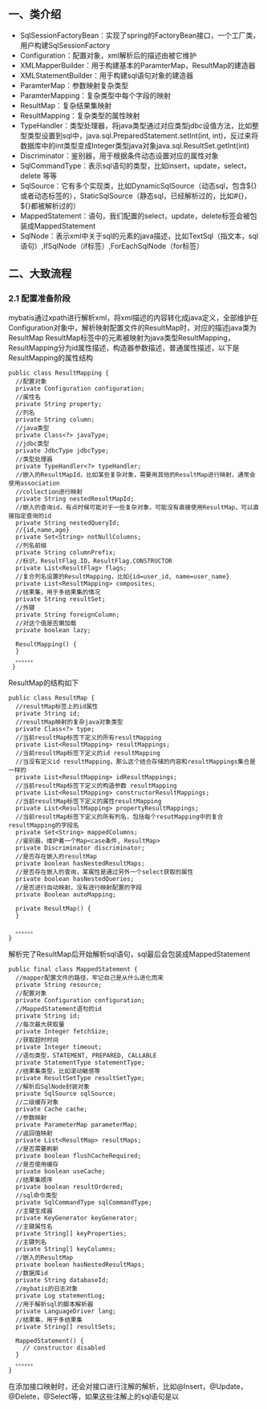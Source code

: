 ## 一、类介绍

- SqlSessionFactoryBean：实现了spring的FactoryBean接口，一个工厂类，用户构建SqlSessionFactory
- Configuration：配置对象，xml解析后的描述由被它维护
- XMLMapperBuilder：用于构建基本的ParamterMap，ResultMap的建造器
- XMLStatementBuilder：用于构建sql语句对象的建造器
- ParamterMap：参数映射复杂类型
- ParamterMapping：复杂类型中每个字段的映射
- ResultMap：复杂结果集映射
- ResultMapping：复杂类型的属性映射
- TypeHandler：类型处理器，将java类型通过对应类型jdbc设值方法，比如整型类型设置到sql中，java.sql.PreparedStatement.setInt(int, int)，反过来将数据库中的int类型变成Integer类型java对象java.sql.ResultSet.getInt(int)
- Discriminator：鉴别器，用于根据条件动态设置对应的属性对象
- SqlCommandType：表示sql语句的类型，比如insert，update，select，delete 等等
- SqlSource：它有多个实现类，比如DynamicSqlSource（动态sql，包含\${}或者动态标签的），StaticSqlSource（静态sql，已经解析过的，比如#{}，\${}都被解析过的）
- MappedStatement：语句，我们配置的select，update，delete标签会被包装成MappedStatement
- SqlNode：表示xml中关于sql的元素的java描述，比如TextSql（指文本，sql语句）,IfSqlNode（if标签）,ForEachSqlNode（for标签）

## 二、大致流程

### 2.1 配置准备阶段

mybatis通过xpath进行解析xml，将xml描述的内容转化成java定义，全部维护在Configuration对象中，解析映射配置文件的ResultMap时，对应的描述java类为ResultMap
ResultMap标签中的元素被映射为java类型ResultMapping，ResultMapping分为id属性描述，构造器参数描述，普通属性描述，以下是ResultMapping的属性结构

```
public class ResultMapping {
  //配置对象
  private Configuration configuration;
  //属性名
  private String property;
  //列名
  private String column;
  //java类型
  private Class<?> javaType;
  //jdbc类型
  private JdbcType jdbcType;
  //类型处理器
  private TypeHandler<?> typeHandler;
  //嵌入的ResultMapId，比如某些复杂对象，需要用其他的ResultMap进行映射，通常会使用association
  //collection进行映射
  private String nestedResultMapId;
  //嵌入的查询id，有点时候可能对于一些复杂对象，可能没有直接使用ResultMap，可以直接指定查询的id
  private String nestedQueryId;
  //{id,name,age}
  private Set<String> notNullColumns;
  //列名前缀
  private String columnPrefix;
  //标识，ResultFlag.ID，ResultFlag.CONSTRUCTOR
  private List<ResultFlag> flags;
  //复合列名设置的ResultMapping，比如{id=user_id, name=user_name}
  private List<ResultMapping> composites;
  //结果集，用于多结果集的情况
  private String resultSet;
  //外键
  private String foreignColumn;
  //对这个值是否懒加载
  private boolean lazy;

  ResultMapping() {
  }
  。。。。。。
 }

```
ResultMap的结构如下

```
public class ResultMap {
  //resultMap标签上的id属性
  private String id;
  //resultMap映射的复杂java对象类型
  private Class<?> type;
  //当前resultMap标签下定义的所有resultMapping
  private List<ResultMapping> resultMappings;
  //当前resultMap标签下定义的id resultMapping
  //当没有定义id resultMapping，那么这个结合存储的内容和resultMappings集合是一样的
  private List<ResultMapping> idResultMappings;
  //当前resultMap标签下定义的构造参数 resultMapping
  private List<ResultMapping> constructorResultMappings;
  //当前resultMap标签下定义的属性resultMapping
  private List<ResultMapping> propertyResultMappings;
  //当前resultMap标签下定义的所有列名，包括每个resutMapping中的复合resultMapping的字段名
  private Set<String> mappedColumns;
  //鉴别器，维护着一个Map<case条件, ResultMap>
  private Discriminator discriminator;
  //是否存在嵌入的resultMap
  private boolean hasNestedResultMaps;
  //是否存在嵌入的查询，某属性是通过另外一个select获取的属性
  private boolean hasNestedQueries;
  //是否进行自动映射，没有进行映射配置的字段
  private Boolean autoMapping;

  private ResultMap() {
  }
  
  。。。。。。
}
```
解析完了ResultMap后开始解析sql语句，sql最后会包装成MappedStatement

```
public final class MappedStatement {
  //mapper配置文件的路径，牢记自己是从什么进化而来
  private String resource;
  //配置对象
  private Configuration configuration;
  //MappedStatement语句的id
  private String id;
  //每次最大获取量
  private Integer fetchSize;
  //获取超时时间
  private Integer timeout;
  //语句类型，STATEMENT, PREPARED, CALLABLE
  private StatementType statementType;
  //结果集类型，比如滚动敏感等
  private ResultSetType resultSetType;
  //解析后SqlNode封装对象
  private SqlSource sqlSource;
  //二级缓存对象
  private Cache cache;
  //参数映射
  private ParameterMap parameterMap;
  //返回值映射
  private List<ResultMap> resultMaps;
  //是否需要刷新
  private boolean flushCacheRequired;
  //是否使用缓存
  private boolean useCache;
  //结果集顺序
  private boolean resultOrdered;
  //sql命令类型
  private SqlCommandType sqlCommandType;
  //主键生成器
  private KeyGenerator keyGenerator;
  //主键属性名
  private String[] keyProperties;
  //主键列名
  private String[] keyColumns;
  //嵌入的ResultMap
  private boolean hasNestedResultMaps;
  //数据库id
  private String databaseId;
  //mybatis的日志对象
  private Log statementLog;
  //用于解析sql的脚本解析器
  private LanguageDriver lang;
  //结果集，用于多结果集
  private String[] resultSets;

  MappedStatement() {
    // constructor disabled
  }
  。。。。。。
}
```
在添加接口映射时，还会对接口进行注解的解析，比如@Insert，@Update，@Delete，@Select等，如果这些注解上的sql语句是以<script>开头的，那么以xml的方式进行解析，主要是为了支持动态标签

MapperScannerConfigurer是一个实现了BeanDefinitionRegistryPostProcessor接口的类，在spring构建完BeanFactory之后会进行后置调用，这是spring提供给用户最后添加BeanDefinition的机会，mybatis继承了spring的ClassPathBeanDefinitionScanner，实现了自己的ClassPathMapperScanner扫描器，扫描指定路径下的接口，将这些接口封装成MapperFactoryBean，MapperFactoryBean是一个实现了FactoryBean接口的类。

### 2.2 执行sql流程

MapperProxyFactory创建接口代理对象，逻辑实现为MapperProxy，它实现了JDK的InvocationHandler接口，它在invoke方法中调用了MapperMethod的execute方法，在MapperMethod的构造器中解析方法参数，多个参数的会封装成ParamMap，除了mybatis的参数RowBounds，ResultHandler之外，如果只有一个参数的话，那么不会包装成ParamMap，但如果是集合类型（包括数组），它又会在在接下来的sqlSession.wrapCollection方法中包装成StrictMap

```
//如果参数是集合类型
if (object instanceof Collection) {
  StrictMap<Object> map = new StrictMap<Object>();
  //然后就变成了一个map
  map.put("collection", object);
  if (object instanceof List) {
    map.put("list", object);
  }
  return map;
} else if (object != null && object.getClass().isArray()) {
  StrictMap<Object> map = new StrictMap<Object>();
  //如果是数组
  map.put("array", object);
  return map;
}
return object;

```
接着创建对应的StatementHandler，如果有必要的话会被插件代理，解析sqlSource，解析\${}，替换需要的值，解析#{}，构建成表达式级别的ParamMapping，通过ParamHandler处理参数，获取TypeHandler设置对应的参数，执行sql获取结果，如果是插入语句，并且需要获取主键，那么会填充主键，最后根据ResultMap映射参数，如果映射不完整，会触发自动映射。
在mybatis3.4中可以解析一下几种类型的#{}表达式
- #{age} 译为{“property”:“age”}

- #{age,typeHandler=int,javaType=java.lang.Integer} 译为{“property”:“age”, “typeHandler”:“int”,“javaType”:“java.lang.Integer”}

- #{age:int} 译为{“property”:“age”, “jdbcType”:“int”}

- #{age:int,typeHandler=int,javaType=java.lang.Integer} 译为{“property”:“age”, “jdbcType”:“int”, “typeHandler”:“int”,“javaType”:“java.lang.Integer”}

- #{(表达式)} 译为{“expression”:“表达式”}

- #{(表达式),typeHandler=int,javaType=java.lang.Integer} 译为{“expression”:“表达式”, “typeHandler”:“int”,“javaType”:“java.lang.Integer”}

- #{(表达式):varchar} 译为{“expression”:“表达式”, “jdbcType”:“int”}

- #{(表达式):varchar,typeHandler=int,javaType=java.lang.Integer} 译为{“expression”:“表达式”, “jdbcType”:“int”, “typeHandler”:“int”,“javaType”:“java.lang.Integer”}

解析后的BoundSql

```
public class BoundSql {

  //解析#{}后的sql语句
  private String sql;
  //#{}解析出来的参数映射
  private List<ParameterMapping> parameterMappings;
  //参数
  private Object parameterObject;
  //偏好设置
  private Map<String, Object> additionalParameters;
  //偏好参数封装的MetaObject
  private MetaObject metaParameters;
  
  。。。。。。
}

```
懒加载的逻辑在ResultLoader中，原理很简单就是创建一个Executor，然后从事物工厂中获取事务，然后调用query即可

对于嵌入式的ResultMap的解析，主要是要知道cachekey的生成逻辑，mybatis生成cacheKey分以下三种：

- 有主键的，以主键字段名和字段值构建cacheKey
- 无主键的并且属性为Map的，那么使用所有字段名和字段值构建cacheKey
- 无主键的并且属性不是Map的，那么使用没有映射的字段名和字段值构建cacheKey

对于嵌入属性的嵌入属性，那么把父cacheKey加入到cacheKey中，保证唯一性

## 二、设计模式

- 建造者模式：比如构建MappedStatement的Builder
- 装饰器模式：比如Executor会被CacheExecutor装饰，再比如二级缓存会被一些LRU策略装饰
- 动态代理模式：插件，Mapper
- 责任链模式：多个插件形成了拦截器链
- 策略者模式：不同的SqlNode实现
- 组合模式：MixSqlNode与各个SqlNode组成的一颗树
- 适配器模式：mybatis的日志
- 工厂模式：MapperProxyFactory，用于创建mapper代理，ObjectWrapperFactory，用于包装对象，以达到便捷访问的目的


插件执行责任链示意图：

![在这里插入图片描述](https://i-blog.csdnimg.cn/blog_migrate/42f85a44ee821ab025b6e71efbbec3d4.png)
        